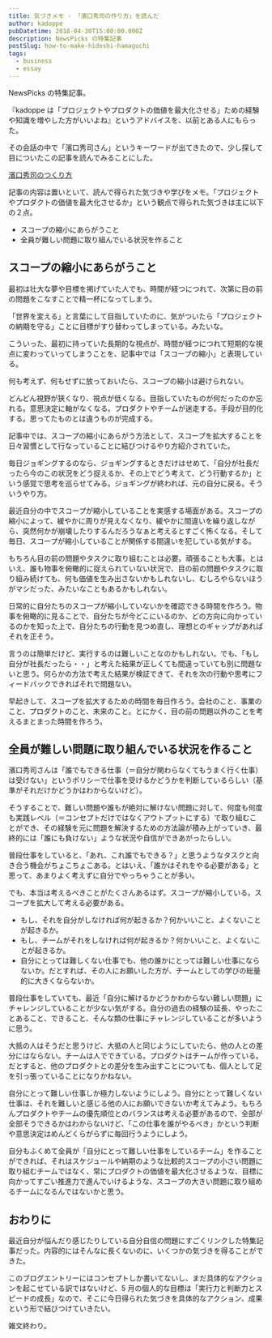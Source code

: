 ```yaml
---
title: 気づきメモ - 「濱口秀司の作り方」を読んだ
author: kadoppe
pubDatetime: 2018-04-30T15:00:00.000Z
description: NewsPicks の特集記事
postSlug: how-to-make-hideshi-hamaguchi
tags:
  - business
  - essay
---
```


NewsPicks の特集記事。

『kadoppe は「プロジェクトやプロダクトの価値を最大化させる」ための経験や知識を増やした方がいいよね』というアドバイスを、以前とある人にもらった。

その会話の中で「濱口秀司さん」というキーワードが出てきたので、少し探して目についたこの記事を読んでみることにした。

[濱口秀司のつくり方](https://newspicks.com/book/688)

記事の内容は置いといて、読んで得られた気づきや学びをメモ。「プロジェクトやプロダクトの価値を最大化させるか」という観点で得られた気づきは主に以下の２点。

- スコープの縮小にあらがうこと
- 全員が難しい問題に取り組んでいる状況を作ること

## スコープの縮小にあらがうこと

最初は壮大な夢や目標を掲げていた人でも、時間が経つにつれて、次第に目の前の問題をこなすことで精一杯になってしまう。

「世界を変える」と言葉にして目指していたのに、気がついたら「プロジェクトの納期を守る」ことに目標がすり替わってしまっている。みたいな。

こういった、最初に持っていた長期的な視点が、時間が経つにつれて短期的な視点に変わっていってしまうことを、記事中では「スコープの縮小」と表現している。

何も考えず、何もせずに放っておいたら、スコープの縮小は避けられない。

どんどん視野が狭くなり、視点が低くなる。目指していたものが何だったのか忘れる。意思決定に軸がなくなる。プロダクトやチームが迷走する。手段が目的化する。思ってたものとは違うものが完成する。

記事中では、スコープの縮小にあらがう方法として、スコープを拡大することを日々習慣として行なっていることに結びつけるやり方紹介されていた。

毎日ジョギングするのなら、ジョギングするときだけはせめて、「自分が社長だったら今のこの状況をどう捉えるか、その上でどう考えて、どう行動するか」という感覚で思考を巡らせてみる。ジョギングが終われば、元の自分に戻る。そういうやり方。

最近自分の中でスコープが縮小していることを実感する場面がある。スコープの縮小によって、緩やかに周りが見えなくなり、緩やかに間違いを繰り返しながら、突然何かが崩壊したりするんだろうなぁと考えるとすごく怖くなる。そして毎日、スコープが縮小していることが関係する間違いを犯している気がする。

もちろん目の前の問題やタスクに取り組むことは必要。頑張ることも大事。とはいえ、誰も物事を俯瞰的に捉えられていない状況で、目の前の問題やタスクに取り組み続けても、何も価値を生み出さないかもしれないし、むしろやらないほうがマシだった、みたいなこともあるかもしれない。

日常的に自分たちのスコープが縮小していないかを確認できる時間を作ろう。物事を俯瞰的に見ることで、自分たちが今どこにいるのか、どの方向に向かっているのかを知った上で、自分たちの行動を見つめ直し、理想とのギャップがあればそれを正そう。

言うのは簡単だけど、実行するのは難しいことなのかもしれない。でも、「もし自分が社長だったら・・」と考えた結果が正しくても間違っていても別に問題ないと思う。何らかの方法で考えた結果が検証できて、それを次の行動や思考にフィードバックできればそれで問題ない。

早起きして、スコープを拡大するための時間を毎日作ろう。会社のこと、事業のこと、プロダクトのこと、未来のこと。とにかく、目の前の問題以外のことを考えるまとまった時間を作ろう。

## 全員が難しい問題に取り組んでいる状況を作ること

濱口秀司さんは「誰でもできる仕事（＝自分が関わらなくてもうまく行く仕事）は受けない」というポリシーで仕事を受けるかどうかを判断しているらしい（基準がそれだけかどうかはわからないけど）。

そうすることで、難しい問題や誰もが絶対に解けない問題に対して、何度も何度も実践レベル（＝コンセプトだけではなくアウトプットにする）で取り組むことができ、その経験を元に問題を解決するための方法論が積み上がっていき、最終的には「誰にも負けない」ような状況や自信ができあがったらしい。

普段仕事をしていると、「あれ、これ誰でもできる？」と思うようなタスクと向き合う機会がちょこちょこある。とはいえ、「誰かはそれをやる必要がある」と思って、あまりよく考えずに自分でやっちゃうことが多い。

でも、本当は考えるべきことがたくさんあるはず。スコープが縮小している。スコープを拡大して考える必要がある。

- もし、それを自分がしなければ何が起きるか？何かいいこと、よくないことが起きるか。
- もし、チームがそれをしなければ何が起きるか？何かいいこと、よくないことが起きるか。
- 自分にとっては難しくない仕事でも、他の誰かにとっては難しい仕事にならないか。だとすれば、その人にお願いした方が、チームとしての学びの総量的に大きくならないか。

普段仕事をしていても、最近「自分に解けるかどうかわからない難しい問題」にチャレンジしていることが少ない気がする。自分の過去の経験の延長、やったことあること、できること、そんな類の仕事にチャレンジしていることが多いように思う。

大抵の人はそうだと思うけど、大抵の人と同じようにしていたら、他の人との差分にはならない。チームは人でできている。プロダクトはチームが作っている。だとすると、他のプロダクトとの差分を生み出すことについても、個人として足を引っ張っていることになりかねない。

自分にとって難しい仕事しか極力しないようにしよう。自分にとって難しくない仕事は、それを難しいと感じる他の人にお願いできないか考えてみよう。もちろんプロダクトやチームの優先順位とのバランスは考える必要があるので、全部が全部そうできるかはわからないけど、「この仕事を誰がやるべき」かという判断や意思決定はめんどくらがらずに毎回行うようにしよう。

自分もふくめて全員が「自分にとって難しい仕事をしているチーム」を作ることができれば、それはスケジュールや納期のような比較的スコープの小さい問題に取り組むチームではなく、常にプロダクトの価値を最大化させるような、目標に向かってすごい推進力で進んでいけるような、スコープの大きい問題に取り組めるチームになるんではないかと思う。

## おわりに

最近自分が悩んだり感じたりしている自分自信の問題にすごくリンクした特集記事だった。内容的にはそんなに長くないのに、いくつかの気づきを得ることができた。

このブログエントリーにはコンセプトしか書いてないし、まだ具体的なアクションを起こせている訳ではないけど、5 月の個人的な目標は「実行力と判断力とスピードの成長」なので、そこに今日得られた気づきを具体的なアクション、成果という形で結びつけていきたい。

雑文終わり。
